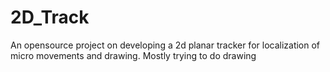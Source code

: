 # 2D_Track
An opensource project on developing a 2d planar tracker for localization of micro movements and drawing. Mostly trying to do drawing

